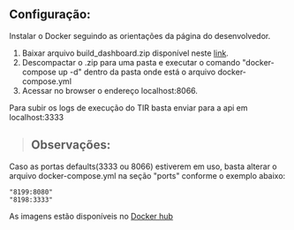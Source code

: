 ## Configuração:

Instalar o Docker seguindo as orientações da página do desenvolvedor.

1. Baixar arquivo build_dashboard.zip disponível neste  [link](https://github.com/totvs/tir/tree/main/dashboard/docker).
2. Descompactar o .zip para uma pasta e executar o comando "docker-compose up -d" dentro da pasta onde está o arquivo docker-compose.yml
3. Acessar no browser o endereço localhost:8066.

Para subir os logs de execução do TIR basta enviar para a api em localhost:3333

>## Observações:
Caso as portas defaults(3333 ou 8066) estiverem em uso, basta alterar o arquivo docker-compose.yml na seção "ports" conforme o exemplo abaixo:

    "8199:8080"
    "8198:3333"

As imagens estão disponíveis no [Docker hub](https://hub.docker.com/r/totvsengpro/tir-dashboard)